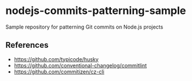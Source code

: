 # nodejs-commits-patterning-sample

Sample repository for patterning Git commits on Node.js projects

## References

- https://github.com/typicode/husky
- https://github.com/conventional-changelog/commitlint
- https://github.com/commitizen/cz-cli